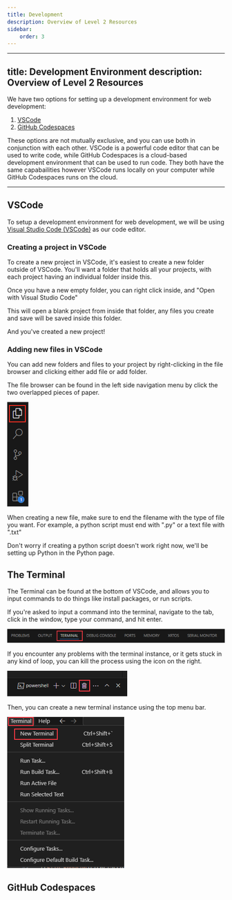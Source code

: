 ```yaml
---
title: Development
description: Overview of Level 2 Resources
sidebar:
    order: 3
---
```



---
title: Development Environment
description: Overview of Level 2 Resources
---

We have two options for setting up a development environment for web development:

1. [VSCode](#VSCode)
2. [GitHub Codespaces](#GitHub-Codespaces)

These options are not mutually exclusive, and you can use both in conjunction with each other. VSCode is a powerful code editor that can be used to write code, while GitHub Codespaces is a cloud-based development environment that can be used to run code. They both have the same capabailities however VSCode runs locally on your computer while GitHub Codespaces runs on the cloud.

---

## VSCode

To setup a development environment for web development, we will be using [Visual Studio Code (VSCode)](https://code.visualstudio.com/) as our code editor.

### Creating a project in VSCode

To create a new project in VSCode, it's easiest to create a new folder outside of VSCode. You'll want a folder that holds all your projects, with each project having an individual folder inside this.

Once you have a new empty folder, you can right click inside, and "Open with Visual Studio Code"

This will open a blank project from inside that folder, any files you create and save will be saved inside this folder.

And you've created a new project!

### Adding new files in VSCode

You can add new folders and files to your project by right-clicking in the file browser and clicking either add file or add folder.

The file browser can be found in the left side navigation menu by click the two overlapped pieces of paper.

![File Browser](/src/assets/ncea2web/filebrowser.png)

When creating a new file, make sure to end the filename with the type of file you want. For example, a python script must end with ".py" or a text file with ".txt"

Don't worry if creating a python script doesn't work right now, we'll be setting up Python in the Python page.

## The Terminal

The Terminal can be found at the bottom of VSCode, and allows you to input commands to do things like install packages, or run scripts. 

If you're asked to input a command into the terminal, navigate to the tab, click in the window, type your command, and hit enter.

![Terminal Location](/src/assets/ncea2web/terminallocation.png)

If you encounter any problems with the terminal instance, or it gets stuck in any kind of loop, you can kill the process using the icon on the right.

![Terminal Kill](/src/assets/ncea2web/terminalkill.png)

Then, you can create a new terminal instance using the top menu bar.

![New Terminal](/src/assets/ncea2web/terminalnew.png)

## GitHub Codespaces

